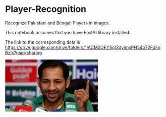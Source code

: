 # Player-Recognition
Recognize Pakistani and Bengali Players in images.

This notebook assumes that you have FastAI library installed.

The link to the corresponding data is https://drive.google.com/drive/folders/1IACM3OEYSqt3dylmxPH54o72FdEoBzIk?usp=sharing

![Sarfraz](/images/sarfraz.jpeg)
